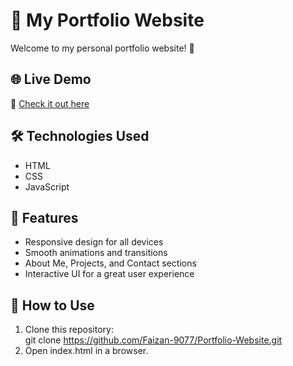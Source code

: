 # 🚀 My Portfolio Website  

Welcome to my personal portfolio website! 🎉  

## 🌐 Live Demo  
🔗 [Check it out here](https://faizan-9077.github.io/Portfolio-Website/)  

## 🛠️ Technologies Used  
- HTML  
- CSS  
- JavaScript  

## 📌 Features  
- Responsive design for all devices  
- Smooth animations and transitions  
- About Me, Projects, and Contact sections  
- Interactive UI for a great user experience  

## 📂 How to Use  
1. Clone this repository:  
   git clone https://github.com/Faizan-9077/Portfolio-Website.git
2. Open index.html in a browser.
